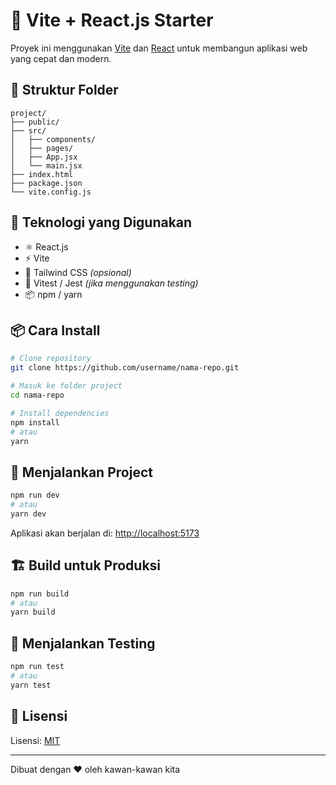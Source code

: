 # 🚀 Vite + React.js Starter

Proyek ini menggunakan [Vite](https://vitejs.dev/) dan [React](https://reactjs.org/) untuk membangun aplikasi web yang cepat dan modern.

## 📁 Struktur Folder

```
project/
├── public/
├── src/
│   ├── components/
│   ├── pages/
│   ├── App.jsx
│   └── main.jsx
├── index.html
├── package.json
└── vite.config.js
```

## 🧰 Teknologi yang Digunakan

- ⚛️ React.js
- ⚡ Vite
- 🎨 Tailwind CSS *(opsional)*
- 🧪 Vitest / Jest *(jika menggunakan testing)*
- 📦 npm / yarn

## 📦 Cara Install

```bash
# Clone repository
git clone https://github.com/username/nama-repo.git

# Masuk ke folder project
cd nama-repo

# Install dependencies
npm install
# atau
yarn
```

## 🚀 Menjalankan Project

```bash
npm run dev
# atau
yarn dev
```

Aplikasi akan berjalan di: [http://localhost:5173](http://localhost:5173)

## 🏗️ Build untuk Produksi

```bash
npm run build
# atau
yarn build
```

## 🧪 Menjalankan Testing

```bash
npm run test
# atau
yarn test
```

## 📄 Lisensi

Lisensi: [MIT](LICENSE)

---

Dibuat dengan ❤️ oleh kawan-kawan kita
